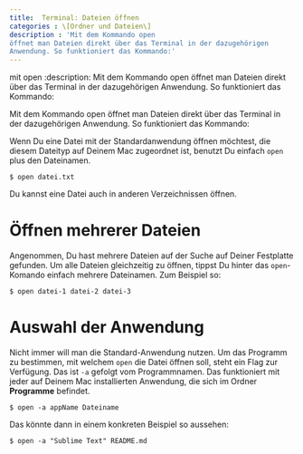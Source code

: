 ```yaml
---
title:  Terminal: Dateien öffnen
categories : \[Ordner und Dateien\]
description : 'Mit dem Kommando open
öffnet man Dateien direkt über das Terminal in der dazugehörigen
Anwendung. So funktioniert das Kommando:'
---
```

mit open :description: Mit dem Kommando open öffnet man Dateien direkt
über das Terminal in der dazugehörigen Anwendung. So funktioniert das
Kommando:

Mit dem Kommando open öffnet man Dateien direkt über das Terminal in der
dazugehörigen Anwendung. So funktioniert das Kommando:

Wenn Du eine Datei mit der Standardanwendung öffnen möchtest, die diesem
Dateityp auf Deinem Mac zugeordnet ist, benutzt Du einfach `open` plus
den Dateinamen.

    $ open datei.txt

Du kannst eine Datei auch in anderen Verzeichnissen öffnen.

# Öffnen mehrerer Dateien

Angenommen, Du hast mehrere Dateien auf der Suche auf Deiner Festplatte
gefunden. Um alle Dateien gleichzeitig zu öffnen, tippst Du hinter das
`open`-Komando einfach mehrere Dateinamen. Zum Beispiel so:

    $ open datei-1 datei-2 datei-3

# Auswahl der Anwendung

Nicht immer will man die Standard-Anwendung nutzen. Um das Programm zu
bestimmen, mit welchem `open` die Datei öffnen soll, steht ein Flag zur
Verfügung. Das ist `-a` gefolgt vom Programmnamen. Das funktioniert mit
jeder auf Deinem Mac installierten Anwendung, die sich im Ordner
**Programme** befindet.

    $ open -a appName Dateiname

Das könnte dann in einem konkreten Beispiel so aussehen:

    $ open -a "Sublime Text" README.md
